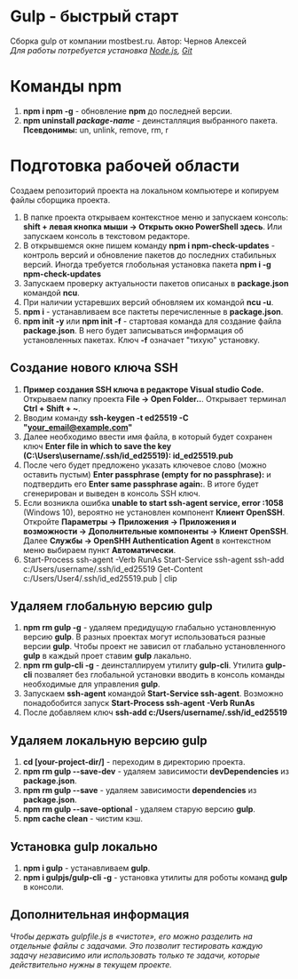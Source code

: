 # Gulp - быстрый старт
Сборка gulp от компании mostbest.ru. Автор: Чернов Алексей  
_Для работы потребуется установка [Node.js](https://nodejs.org/en/), [Git](https://git-scm.com/)_

# Команды npm
1. **npm i npm -g** - обновление **npm** до последней версии.
1. **npm uninstall _package-name_** - деинсталляция выбранного пакета.
**Псевдонимы:** un, unlink, remove, rm, r 

# Подготовка рабочей области
Создаем репозиторий проекта на локальном компьютере и копируем файлы сборщика проекта.  
1. В папке проекта открываем контекстное меню и запускаем консоль: **shift + левая кнопка мыши -> Открыть окно PowerShell здесь**. Или запускаем консоль в текстовом редакторе.  
1. В открывшемся окне пишем команду **npm i npm-check-updates** - контроль версий и обновление пакетов до последних стабильных версий. Иногда требуется глобольная установка пакета **npm i -g npm-check-updates**
1. Запускаем проверку актуальности пакетов описаных в **package.json** командой **ncu**.
1. При наличии устаревших версий обновляем их командой **ncu -u**.
1. **npm i** - устанавливаем все пактеты перечисленные в **package.json**.
1. **npm init -y** или **npm init -f** - стартовая команда для создание файла **package.json**. В него будет записываться информация об установленных пакетах. Ключ **-f** означает "тихую" установку. 

## Создание нового ключа SSH
1. **Пример создания SSH ключа в редакторе Visual studio Code.** Открываем папку проекта **File -> Open Folder..**. Открывает терминал **Ctrl + Shift + \~**.
1. Вводим команду **ssh-keygen -t ed25519 -C "your_email@example.com"**
1. Далее необходимо ввести имя файла, в который будет сохранен ключ **Enter file in which to save the key (C:\Users\username/.ssh/id_ed25519): id_ed25519.pub**
1. После чего будет предложено указать ключевое слово (можно оставить пустым) **Enter passphrase (empty for no passphrase):** и подтвердить его **Enter same passphrase again:**. В итоге будет сгенерирован и выведен в консоль SSH ключ.
1. Если возникла ошибка **unable to start ssh-agent service, error :1058** (Windows 10), вероятно не установлен компонент **Клиент OpenSSH**. Откройте **Параметры -> Приложения -> Приложения и возможности -> Дополнительные компоненты -> Клиент OpenSSH**. Далее **Службы -> OpenSHH Authentication Agent** в контекстном меню выбираем пункт **Автоматически**.
1. Start-Process ssh-agent -Verb RunAs Start-Service ssh-agent ssh-add c:/Users/username/.ssh/id_ed25519 Get-Content c:/Users/User4/.ssh/id_ed25519.pub | clip

## Удаляем глобальную версию gulp
1. **npm rm gulp -g** - удаляем предидущую глабально установленную версию **gulp**. В разных проектах могут использоваться разные версии **gulp**. Чтобы проект не зависил от глабально установленного **gulp** в каждый проет ставим **gulp** лакально.
1. **npm rm gulp-cli -g** - деинсталлируем утилиту **gulp-cli**. Утилита **gulp-cli** позваляет без глобальной установки вводить в консоль команды необходимые для управления **gulp**.
1. Запускаем **ssh-agent** командой **Start-Service ssh-agent**. Возможно понадобобится запуск **Start-Process ssh-agent -Verb RunAs**
1. После добавляем ключ **ssh-add c:/Users/username/.ssh/id_ed25519**

## Удаляем локальную версию gulp
1. **cd [your-project-dir/]** - переходим в директорию проекта.
1. **npm rm gulp --save-dev** - удаляем зависимости **devDependencies** из **package.json**.
1. **npm rm gulp --save** - удаляем зависимости **dependencies** из **package.json**.
1. **npm rm gulp --save-optional** - удаляем старую версию **gulp**.
1. **npm cache clean** - чистим кэш.

## Установка gulp локально
1. **npm i gulp** - устанавливаем **gulp**.
1. **npm i gulpjs/gulp-cli -g** - установка утилиты для роботы команд **gulp** в консоли.

## Дополнительная информация
_Чтобы держать gulpfile.js в «чистоте», его можно разделить на отдельные файлы с задачами. Это позволит тестировать каждую задачу независимо или использовать только те задачи, которые действительно нужны в текущем проекте._


